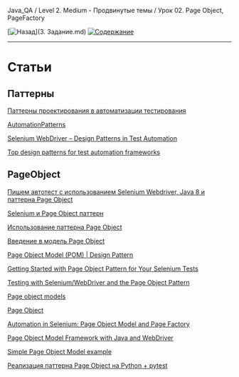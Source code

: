 Java_QA / Level 2. Medium - Продвинутые темы / Урок 02. Page Object, PageFactory

[![Назад](https://img.shields.io/badge/-%D0%9D%D0%B0%D0%B7%D0%B0%D0%B4-brightgreen)](3. Задание.md)
[![Содержание](https://img.shields.io/badge/-%D0%A1%D0%BE%D0%B4%D0%B5%D1%80%D0%B6%D0%B0%D0%BD%D0%B8%D0%B5-purple)](README.md)

***

# Статьи

## Паттерны

[Паттерны проектирования в автоматизации тестирования](https://habr.com/ru/company/jugru/blog/338836/)

[AutomationPatterns](https://github.com/iklymchuk/AutomationPatterns/tree/master/src/main/java/com/klymchuk/automationPatterns)

[Selenium WebDriver – Design Patterns in Test Automation](https://www.vinsguru.com/selenium-webdriver-design-patterns-in-test-automation-factory-pattern/)

[Top design patterns for test automation frameworks](https://www.devbridge.com/articles/top-design-pattern-test-automation-frameworks/)

## PageObject

[Пишем автотест с использованием Selenium Webdriver, Java 8 и паттерна Page Object](https://temofeev.ru/info/articles/pishem-avtotest-s-ispolzovaniem-selenium-webdriver-java-8-i-patterna-page-object/)

[Selenium и Page Object паттерн](http://internetka.in.ua/selenium-page-object/)

[Использование паттерна Page Object](https://kreisfahrer.gitbooks.io/selenium-webdriver/content/page_object_pattern_arhitektura_testovogo_proekta/ispolzovanie_patterna_page_object.html)

[Введение в модель Page Object](https://studyingarticles.wordpress.com/2017/01/10/%D0%B2%D0%B2%D0%B5%D0%B4%D0%B5%D0%BD%D0%B8%D0%B5-%D0%B2-%D0%BC%D0%BE%D0%B4%D0%B5%D0%BB%D1%8C-page-object/)

[Page Object Model (POM) | Design Pattern](https://medium.com/tech-tajawal/page-object-model-pom-design-pattern-f9588630800b)

[Getting Started with Page Object Pattern for Your Selenium Tests](https://dev.to/kimschiller/getting-started-with-page-object-pattern-for-your-selenium-tests-3ghe)

[Testing with Selenium/WebDriver and the Page Object Pattern](https://www.baeldung.com/selenium-webdriver-page-object)

[Page object models](https://www.selenium.dev/documentation/en/guidelines_and_recommendations/page_object_models/)

[Page Object](https://java-design-patterns.com/patterns/page-object/)

[Automation in Selenium: Page Object Model and Page Factory](https://www.toptal.com/selenium/test-automation-in-selenium-using-page-object-model-and-page-factory)

[Page Object Model Framework with Java and WebDriver](https://devqa.io/page-object-framework-java-webdriver/)

[Simple Page Object Model example](https://www.seleniumeasy.com/selenium-tutorials/simple-page-object-model-framework-example)

[Реализация паттерна Page Object на Python + pytest](https://habr.com/ru/post/472156/)